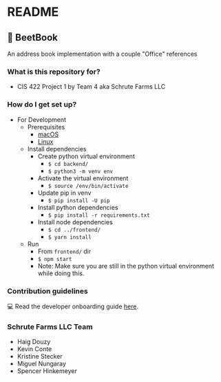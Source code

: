 # README #

## :book: BeetBook ##

An address book implementation with a couple "Office" references

### What is this repository for? ###

* CIS 422 Project 1 by Team 4 aka Schrute Farms LLC

### How do I get set up? ###

* For Development
  * Prerequisites
    * [macOS](./docs/macOSInstall.md)
    * [Linux](./docs/LinuxInstall.md)
  * Install dependencies
    * Create python virtual environment
      * `$ cd backend/`
      * `$ python3 -m venv env`
    * Activate the virtual environment
      * `$ source /env/bin/activate`
    * Update pip in venv
      * `$ pip install -U pip`
    * Install python dependencies
      * `$ pip install -r requirements.txt`
    * Install node dependencies
      * `$ cd ../frontend/`
      * `$ yarn install`
  * Run
    * From `frontend/` dir
    * `$ npm start`
    * Note: Make sure you are still in the python virtual environment while doing this.

### Contribution guidelines ###

:computer: Read the developer onboarding guide [here](./docs/DeveloperGuide.md).

### Schrute Farms LLC Team ###

* Haig Douzy
* Kevin Conte
* Kristine Stecker
* Miguel Nungaray
* Spencer Hinkemeyer
